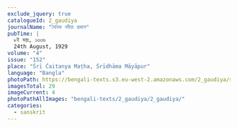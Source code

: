 ```yaml
---
exclude_jquery: true
catalogueId: 2_gaudiya
journalName: "দৈনিক নদীয়া প্রকাশ"
pubTime: |
  ৮ই ভাদ্র, ১৩৩৬
  24th August, 1929
volume: "4"
issue: "152"
place: "Śrī Ćaitanya Maṭha, Śrīdhāma Māyāpur"
language: "Bangla"
photoPath: https://bengali-texts.s3.eu-west-2.amazonaws.com/2_gaudiya/split/_00000000000000000000000000004.pdf
imagesTotal: 29
imageCurrent: 4
photoPathAllImages: "bengali-texts/2_gaudiya/2_gaudiya/"
categories:
  - sanskrit
---
```


